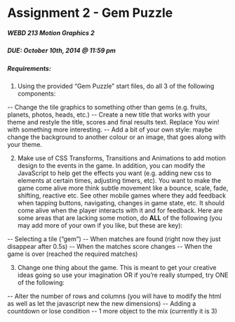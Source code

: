 Assignment 2 - Gem Puzzle
=========

##### WEBD 213 Motion Graphics 2
##### DUE: October 10th, 2014 @ 11:59 pm

##### Requirements:

1. Using the provided “Gem Puzzle” start files, do all 3 of the following components:

-- Change the tile graphics to something other than gems (e.g. fruits, planets, photos, heads, etc.)-- Create a new title that works with your theme and restyle the title, scores and final results text. Replace You win! with something more interesting.
-- Add a bit of your own style: maybe change the background to another colour or an image, that goes along with your theme.

2. Make use of CSS Transforms, Transitions and Animations to add motion design to the events in the game. In addition, you can modify the JavaScript to help get the effects you want (e.g. adding new css to elements at certain times, adjusting timers, etc). You want to make the game come alive more think subtle movement like a bounce, scale, fade, shifting, reactive etc. See other mobile games where they add feedback when tapping buttons, navigating, changes in game state, etc. It should come alive when the player interacts with it and for feedback. Here are some areas that are lacking some motion, do **ALL** of the following (you may add more of your own if you like, but these are key):

-- Selecting a tile (“gem”)
-- When matches are found (right now they just disappear after 0.5s)
-- When the matches score changes-- When the game is over (reached the required matches)

3. Change one thing about the game. This is meant to get your creative ideas going so use your imagination OR if you’re really stumped, try ONE of the following:

-- Alter the number of rows and columns (you will have to modify the html as well as let the javascript new the new dimensions)
-- Adding a countdown or lose condition-- 1 more object to the mix (currently it is 3)







